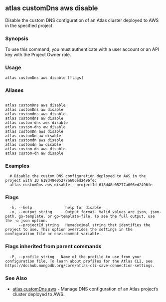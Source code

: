 ## atlas customDns aws disable

Disable the custom DNS configuration of an Atlas cluster deployed to AWS in the specified project.


### Synopsis

To use this command, you must authenticate with a user account or an API key with the Project Owner role.


### Usage
```
atlas customDns aws disable [flags]
```

### Aliases
```

atlas customDns aws disable
atlas customDns aw disable
atlas customdns aws disable
atlas customdns aw disable
atlas custom-dns aws disable
atlas custom-dns aw disable
atlas customDn aws disable
atlas customDn aw disable
atlas customdn aws disable
atlas customdn aw disable
atlas custom-dn aws disable
atlas custom-dn aw disable
```

### Examples

```
  # Disable the custom DNS configuration deployed to AWS in the project with ID 618d48e05277a606ed2496fe:		
  atlas customDns aws disable --projectId 618d48e05277a606ed2496fe 
```


### Flags

```
  -h, --help               help for disable
  -o, --output string      Output format. Valid values are json, json-path, go-template, or go-template-file. To see the full output, use the -o json option.
      --projectId string   Hexadecimal string that identifies the project to use. This option overrides the settings in the configuration file or environment variable.

```


### Flags inherited from parent commands

```
  -P, --profile string   Name of the profile to use from your configuration file. To learn about profiles for the Atlas CLI, see https://dochub.mongodb.org/core/atlas-cli-save-connection-settings.

```

### See Also


* [atlas customDns aws](atlas_customDns_aws.md)	- Manage DNS configuration of an Atlas project’s cluster deployed to AWS.



